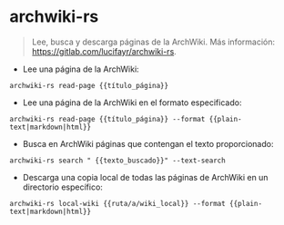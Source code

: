 # archwiki-rs

> Lee, busca y descarga páginas de la ArchWiki.
> Más información: <https://gitlab.com/lucifayr/archwiki-rs>.

- Lee una página de la ArchWiki:

`archwiki-rs read-page {{título_página}}`

- Lee una página de la ArchWiki en el formato especificado:

`archwiki-rs read-page {{título_página}} --format {{plain-text|markdown|html}}`

- Busca en ArchWiki páginas que contengan el texto proporcionado:

`archwiki-rs search " {{texto_buscado}}" --text-search`

- Descarga una copia local de todas las páginas de ArchWiki en un directorio específico:

`archwiki-rs local-wiki {{ruta/a/wiki_local}} --format {{plain-text|markdown|html}}`
